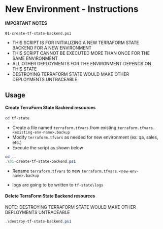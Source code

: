 # New Environment - Instructions

#### IMPORTANT NOTES

`01-create-tf-state-backend.ps1`

- THIS SCRIPT IS FOR INITIALIZING A NEW TERRAFORM STATE BACKEND FOR A NEW ENVIRONMENT
- THIS SCRIPT CANNOT BE EXECUTED MORE THAN ONCE FOR THE SAME ENVIRONMENT
- ALL OTHER DEPLOYMENTS FOR THE ENVIRONMENT DEPENDS ON THIS STATE
- DESTROYING TERRAFORM STATE WOULD MAKE OTHER DEPLOYMENTS UNTRACEABLE

## Usage

#### Create TerraForm State Backend resources

```powershell
cd tf-state
```

- Create a file named `terraform.tfvars` from existing `terraform.tfvars.<existing-env-name>.backup`
- Modify `terraform.tfvars` as needed for new environment (ex: qa, sales, etc.)
- Execute the script as shown below

```powershell
cd ..
.\01-create-tf-state-backend.ps1
```

- Rename `terraform.tfvars` to new `terraform.tfvars.<new-env-name>.backup`

- logs are going to be written to `tf-state\logs`

#### Delete TerraForm State Backend resources

NOTE: DESTROYING TERRAFORM STATE WOULD MAKE OTHER DEPLOYMENTS UNTRACEABLE

```powershell
.\destroy-tf-state-backend.ps1
```
